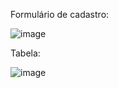 Formulário de cadastro:

![image](https://user-images.githubusercontent.com/66571686/177857132-bfe42fe5-dcd8-42c6-b9df-062e50e6b6a5.png)


Tabela:

![image](https://user-images.githubusercontent.com/66571686/178032060-fdead372-946d-4fe3-b261-82bf375aa3e1.png)
